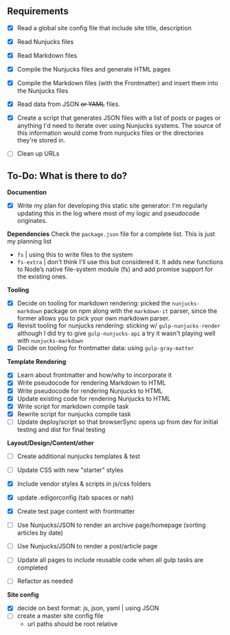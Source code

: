 ## Requirements
- [x] Read a global site config file that include site title, description
- [x] Read Nunjucks files
- [x] Read Markdown files
- [x] Compile the Nunjucks files and generate HTML pages
- [x] Compile the Markdown files (with the Frontmatter) and insert them into the Nunjucks files
- [x] Read data from JSON ~~or YAML~~ files.
- [x] Create a script that generates JSON files with a list of posts or pages or anything I'd need to iterate over using Nunjucks systems. The source of this information would come from nunjucks files or the directories they're stored in.
- [ ] Clean up URLs


## To-Do: What is there to do?

**Documention**
- [x] Write my plan for developing this static site generator: I'm regularly updating this in the log where most of my logic and pseudocode originates.

**Dependencies**
Check the `package.json` file for a complete list. This is just my planning list
- `fs` | using this to write files to the system
- `fs-extra` | don't think I'll use this but considered it. It adds new functions to Node’s native file-system module (fs) and add promise support for the existing ones.


**Tooling**
- [x] Decide on tooling for markdown rendering: picked the `nunjucks-markdown` package on npm along with the `markdown-it` parser, since the former allows you to pick your own markdown parser.
- [x] Revisit tooling for nunjucks rendering: sticking w/ `gulp-nunjucks-render` although I did try to give `gulp-nunjucks-api` a try it wasn't playing well with `nunjucks-markdown`
- [x] Decide on tooling for frontmatter data: using `gulp-gray-matter`

**Template Rendering**
- [x] Learn about frontmatter and how/why to incorporate it
- [x] Write pseudocode for rendering Markdown to HTML
- [x] Write pseudocode for rendering Nunjucks to HTML
- [x] Update existing code for rendering Nunjucks to HTML
- [x] Write script for markdown compile task
- [x] Rewrite script for nunjucks compile task
- [ ] Update deploy/script so that browserSync opens up from dev for initial testing and dist for final testing

**Layout/Design/Content/other**
- [ ] Create additional nunjucks templates & test
- [ ] Update CSS with new "starter" styles
- [x] Include vendor styles & scripts in js/css folders
- [x] update .edigorconfig (tab spaces or nah)
- [x] Create test page content with frontmatter
- [ ] Use Nunjucks/JSON to render an archive page/homepage (sorting articles by date)
- [ ] Use Nunjucks/JSON to render a post/article page
- [ ] Update all pages to include reusable code when all gulp tasks are completed
- [ ] Refactor as needed


**Site config**
- [x] decide on best format: js, json, yaml  | using JSON
- [ ] create a master site config file
    - url paths should be root relative
